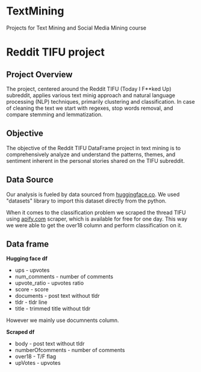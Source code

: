 # TextMining

Projects for Text Mining and Social Media Mining course

# Reddit TIFU project

## Project Overview

The project, centered around the Reddit TIFU (Today I F**ked Up) subreddit, applies various text minig approach and natural language processing (NLP) techniques, primarily clustering and classification. In case of cleaning the text we start with regexes, stop words removal, and compare stemming and lemmatization. 

## Objective

The objective of the Reddit TIFU DataFrame project in text mining is to comprehensively analyze and understand the patterns, themes, and sentiment inherent in the personal stories shared on the TIFU subreddit.

## Data Source

Our analysis is fueled by data sourced from [huggingface.co](https://huggingface.co/datasets/reddit_tifu?row=77). We used "datasets" library to import this dataset directly from the python.

When it comes to the classification problem we scraped the thread TIFU using [apify.com](https://apify.com/trudax/reddit-scraper) scraper, which is available for free for one day. This way we were able to get the over18 column and perform classification on it.

## Data frame

**Hugging face df**
* ups - upvotes
* num_comments - number of comments
* upvote_ratio - upvotes ratio
* score - score
* documents - post text without tldr
* tldr - tldr line
* title - trimmed title without tldr

However we mainly use documnents column.

**Scraped df**
* body - post text without tldr
* numberOfcomments - number of comments
* over18 - T/F flag
* upVotes - upvotes
